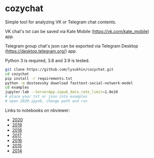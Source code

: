 # cozychat
Simple tool for analyzing VK or Telegram chat contents.

VK chat's txt can be saved via Kate Mobile (https://vk.com/kate_mobile) app.

Telegram group chat's json can be exported via Telegram Desktop (https://desktop.telegram.org/) app.

Python 3 is required, 3.8 and 3.9 is tested.

```bash
git clone https://github.com/lysukhin/cozychat.git
cd cozychat
pip install -r requirements.txt
python -m dostoevsky download fasttext-social-network-model
cd examples
jupyter-lab --ServerApp.iopub_data_rate_limit=1.0e10
# place your txt or json into examples
# open 2020.ipynb, change path and run 
```

Links to notebooks on nbviewer:
* [2020](https://nbviewer.jupyter.org/github/lysukhin/cozychat/blob/master/examples/2020.ipynb)
* [2019](https://nbviewer.jupyter.org/github/lysukhin/cozychat/blob/master/examples/2019.ipynb)
* [2018](https://nbviewer.jupyter.org/github/lysukhin/cozychat/blob/master/examples/2018.ipynb)
* [2017](https://nbviewer.jupyter.org/github/lysukhin/cozychat/blob/master/examples/2017.ipynb)
* [2016](https://nbviewer.jupyter.org/github/lysukhin/cozychat/blob/master/examples/2016.ipynb)
* [2015](https://nbviewer.jupyter.org/github/lysukhin/cozychat/blob/master/examples/2015.ipynb)
* [2014](https://nbviewer.jupyter.org/github/lysukhin/cozychat/blob/master/examples/2014.ipynb)
